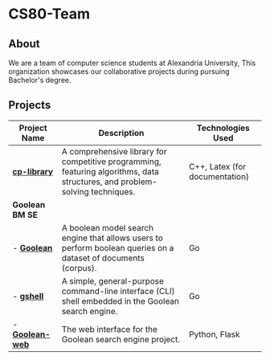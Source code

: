 # CS80-Team

## About
We are a team of computer science students at Alexandria University, This organization showcases our collaborative projects during pursuing Bachelor's degree.

## Projects

| Project Name      | Description                                                                 | Technologies Used                     |
|-------------------|-----------------------------------------------------------------------------|---------------------------------------|
| **[cp-library](https://github.com/CS80-Team/cp-library)**    | A comprehensive library for competitive programming, featuring algorithms, data structures, and problem-solving techniques. | C++, Latex (for documentation) |
|    **Goolean BM SE**    | | |
| - **[Goolean](https://github.com/CS80-Team/Goolean)** | A boolean model search engine that allows users to perform boolean queries on a dataset of documents (corpus). | Go         |
| - **[gshell](https://github.com/CS80-Team/gshell)**      | A simple, general-purpose command-line interface (CLI) shell embedded in the Goolean search engine. | Go                              |
| - **[Goolean-web](https://github.com/CS80-Team/Goolean-web)** | The web interface for the Goolean search engine project. | Python, Flask |